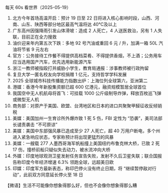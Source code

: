 每天 60s 看世界（2025-05-19）

1. 北方今年首场高温开启：预计 19 日至 22 日将进入核心影响时段，山西、河南、山东、陕西等部分地区最高气温将达 40℃及以上
2. 广东高州因强降雨引发山体滑坡：造成 2 人死亡，4 人送医救治，另有 1 人失联，目前正在全力搜救
3. 油价迎来年内第五次下跌：多地 92 号汽油或重回 6 元 / 升，加满一箱 50L 汽油将节省 9 元左右
4. 官方：公务接待工作餐不得提供高档菜肴、不得提供香烟，不上酒；公务用车应当选用国产汽车，优先选用新能源汽车
5. 浙江一教师被指殴打并威胁小学生，教育局通报：涉事教师被行政拘留
6. 复旦大学一匿名校友向学校捐赠 1 亿元，支持哲学学科发展
7. 2025 全球城市科技传播能力指数出炉：上海位列全球第六，亚洲第二
8. 港媒：香港今年新股集资额已超 600 亿港元，融资规模暂居全球首位
9. 我国空中无人机航母将首飞：可挂载 1000 公斤级制导炸弹，释放百枚巡飞弹或微型无人机
10. 商务部：对原产于美国、欧盟、台湾地区和日本的进口共聚聚甲醛征收反倾销税
11. 美媒：美国加州一生育诊所外爆炸致 1 死 5 伤，FBI 定性为 “恐袭”，美司法部长谴责袭击 “不可原谅”
12. 美媒：美国中东部强风暴已造成至少 27 人死亡，超 40 万用户断电，多个州进入紧急响应状态，专家称预计将出现更猛烈的风暴
13. 美媒：一艘载 277 人墨西哥海军帆船撞上美国纽约布鲁克林大桥，已致 2 死 17 伤，撞桥前船只疑似失去动力，被水流冲向大桥
14. 外媒：印度地球观测卫星发射任务宣告失败，发射不久后卫星失联；联合国报告称印度今年经济增速 6.3% 领跑全球，远超美日欧
15. 印媒：印度军方最新表态，称印巴停火没有终止日期，将 “继续暂停敌对行动”，此前双方同意延长停火至 18 日

【微语】生活不可能像你想象得那么好，但也不会像你想象得那么糟